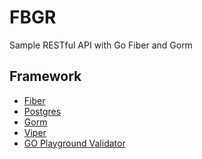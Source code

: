 # FBGR

Sample RESTful API with Go Fiber and Gorm

## Framework

- <a href="https://pkg.go.dev/github.com/gofiber/fiber/v2@v2.42.0">Fiber</a>
- <a href="https://pkg.go.dev/gorm.io/driver/postgres@v1.4.8">Postgres</a>
- <a href="https://pkg.go.dev/gorm.io/gorm@v1.24.5">Gorm</a>
- <a href="https://pkg.go.dev/github.com/spf13/viper@v1.15.0">Viper</a>
- <a href="https://github.com/go-playground/validator">GO Playground Validator</a>